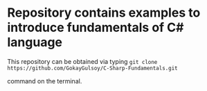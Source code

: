 # Repository contains examples to introduce fundamentals of C# language

This repository can be obtained via typing `git clone https://github.com/GokayGulsoy/C-Sharp-Fundamentals.git` 

command on the terminal.
